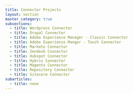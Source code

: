 ```yaml
---
title: Connector Projects
layout: section
master_category: true
subsections:
  - title: Wordpress Connector
  - title: Drupal Connector
  - title: Adobe Experience Manager - Classic Connector
  - title: Adobe Experience Manger - Touch Connector
  - title: Marketo Connector
  - title: Zendesk Connector
  - title: Hubspot Connector
  - title: Hybris Connector
  - title: Magento Connector
  - title: Repository Connector
  - title: Sitecore Connector
subarticles:
  - title: none
---
```



